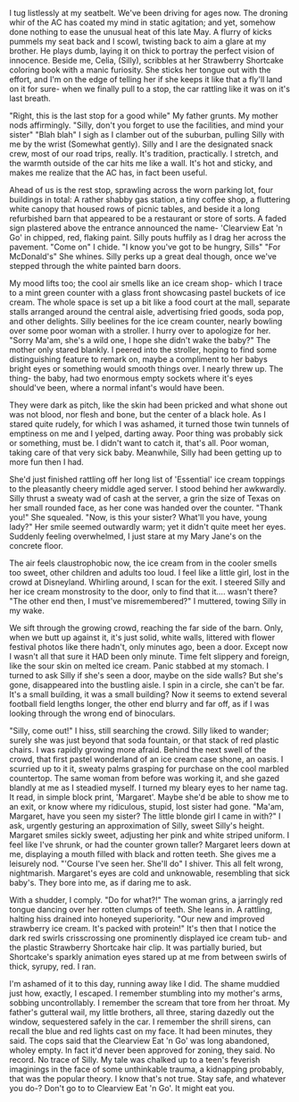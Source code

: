 
                      
I tug listlessly at my seatbelt. We've been driving for ages now. The droning whir of the AC has coated my mind in static agitation; and yet, somehow done nothing to ease the unusual heat of this late May. A flurry of kicks pummels my seat back and I scowl, twisting back to aim a glare at my brother. He plays dumb, laying it on thick to portray the perfect vision of innocence. Beside me, Celia, (Silly), scribbles at her Strawberry Shortcake coloring book with a manic furiosity. She sticks her tongue out with the effort, and I'm on the edge of telling her if she keeps it like that a fly'll land on it for sure- when we finally pull to a stop, the car rattling like it was on it's last breath. 

"Right, this is the last stop for a good while" My father grunts. My mother nods affirmingly. "Silly, don't you forget to use the facilities, and mind your sister" "Blah blah" I sigh as I clamber out of the suburban, pulling Silly with me by the wrist (Somewhat gently). Silly and I are the designated snack crew, most of our road trips, really. It's tradition, practically. I stretch, and the warmth outside of the car hits me like a wall. It's hot and sticky, and makes me realize that the AC has, in fact been useful. 

Ahead of us is the rest stop, sprawling across the worn parking lot, four buildings in total: A rather shabby gas station, a tiny coffee shop, a fluttering white canopy that housed rows of picnic tables, and beside it a long refurbished barn that appeared to be a restaurant or store of sorts. A faded sign plastered above the entrance announced the name- 'Clearview Eat 'n Go' in chipped, red, flaking paint. Silly pouts huffily as I drag her across the pavement. "Come on" I chide. "I know you've got to be hungry, Sills" "For McDonald's" She whines. Silly perks up a great deal though, once we've stepped through the white painted barn doors.

 My mood lifts too; the cool air smells like an ice cream shop- which I trace to a mint green counter with a glass front showcasing pastel buckets of ice cream. The whole space is set up a bit like a food court at the mall, separate stalls arranged around the central aisle, advertising fried goods, soda pop, and other delights. Silly beelines for the ice cream counter, nearly bowling over some poor woman with a stroller. I hurry over to apologize for her. "Sorry Ma'am, she's a wild one, I hope she didn't wake the baby?" The mother only stared blankly.
 I peered into the stroller, hoping to find some distinguishing feature to remark on, maybe a compliment to her babys bright eyes or something would smooth things over. I nearly threw up. The thing- the baby, had two enormous empty sockets where it's eyes should've been, where a normal infant's would have been. 

They were dark as pitch, like the skin had been pricked and what shone out was not blood, nor flesh and bone, but the center of a black hole. As I stared quite rudely, for which I was ashamed, it turned those twin tunnels of emptiness on me and I yelped, darting away. Poor thing was probably sick or something, must be. I didn't want to catch it, that's all. Poor woman, taking care of that very sick baby. Meanwhile, Silly had been getting up to more fun then I had.

 She'd just finished rattling off her long list of 'Essential' ice cream toppings to the pleasantly cheery middle aged server. I stood behind her awkwardly. Silly thrust a sweaty wad of cash at the server, a grin the size of Texas on her small rounded face, as her cone was handed over the counter. "Thank you!" She squealed. "Now, is this your sister? What'll you have, young lady?" Her smile seemed outwardly warm; yet it didn't quite meet her eyes. Suddenly feeling overwhelmed, I just stare at my Mary Jane's on the concrete floor.

 The air feels claustrophobic now, the ice cream from in the cooler smells too sweet, other children and adults too loud. I feel like a little girl, lost in the crowd at Disneyland. Whirling around, I scan for the exit. I steered Silly and her ice cream monstrosity to the door, only to find that it.... wasn't there? "The other end then, I must've misremembered?" I muttered, towing Silly in my wake.

 We sift through the growing crowd, reaching the far side of the barn. Only, when we butt up against it, it's just solid, white walls, littered with flower festival photos like there hadn't, only minutes ago, been a door. Except now I wasn't all that sure it HAD been only minute. Time felt slippery and foreign, like the sour skin on melted ice cream. Panic stabbed at my stomach. I turned to ask Silly if she's seen a door, maybe on the side walls? But she's gone, disappeared into the bustling aisle. I spin in a circle, she can't be far. It's a small building, it was a small building? Now it seems to extend several football field lengths longer, the other end blurry and far off, as if I was looking through the wrong end of binoculars. 

"Silly, come out!" I hiss, still searching the crowd. Silly liked to wander; surely she was just beyond that soda fountain, or that stack of red plastic chairs. I was rapidly growing more afraid. Behind the next swell of the crowd, that first pastel wonderland of an ice cream case shone, an oasis. I scurried up to it it, sweaty palms grasping for purchase on the cool marbled countertop. The same woman from before was working it, and she gazed blandly at me as I steadied myself. I turned my bleary eyes to her name tag.  It read, in simple block print, 'Margaret'. Maybe 
she'd be able to show me to an exit, or know where my ridiculous, stupid, lost sister had gone. "Ma'am, Margaret, have you seen my sister? The little blonde girl I came in with?" I ask, urgently gesturing an approximation of Silly, sweet Silly's height. Margaret smiles sickly sweet, adjusting her pink and white striped uniform. I feel like I've shrunk, or had the counter grown taller? Margaret leers down at me, displaying a mouth filled with black and rotten teeth. She gives me a leisurely nod. "'Course I've seen her. She'll do"  I shiver. This all felt wrong, nightmarish. Margaret's eyes are cold and unknowable, resembling that sick baby's. They bore into me, as if daring me to ask. 

With a shudder, I comply. "Do for what?!"
The woman grins, a jarringly red tongue dancing over her 
rotten clumps of teeth. She leans in. A rattling, halting hiss drained into honeyed superiority. "Our new and improved strawberry ice cream. It's packed with protein!" It's then that I notice the dark red swirls crisscrossing one prominently displayed ice cream tub- and the plastic Strawberry Shortcake hair clip. It was partially buried, but Shortcake's sparkly animation eyes stared up at me from between swirls of thick, syrupy, red. I ran. 

I'm ashamed of it to this day, running away like I did. The shame muddied just how, exactly, I escaped. I remember stumbling into my mother's arms, sobbing uncontrollably. I remember the scream that tore from her throat. My father's gutteral wail, my little brothers, all three, staring dazedly out the window, sequestered safely in the car. I remember the shrill sirens, can recall the blue and red lights cast on my face. It had been minutes, they said. The cops said that the Clearview Eat 'n Go' was long abandoned, wholey empty. In fact it'd never been approved for zoning, they said. No record. No trace of Silly. My tale was chalked up to a teen's feverish imaginings in the face of some unthinkable trauma, a kidnapping probably, that was the popular theory. I know that's not true. Stay safe, and whatever you do-? Don't go to to Clearview Eat 'n Go'. It might eat you. 